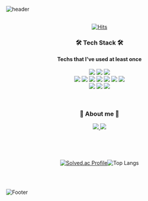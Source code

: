 ![header](https://capsule-render.vercel.app/api?type=slice&color=Fe0166&height=150&section=header&text=Hello%20World🛫🛬🌏%20I'm%20GYURI%20PARK&fontSize=50&fontColor=0000fe&animation=fadeIn&fontAlignY=50&desc=%20&descAlignY=62&descAlign=62)
</br>
</br>

<div align="center"> 
  
  [![Hits](https://hits.seeyoufarm.com/api/count/incr/badge.svg?url=https%3A%2F%2Fgithub.com%2FGYURI-PARK&count_bg=%2379C83D&title_bg=%23555555&icon=github.svg&icon_color=%23E7E7E7&title=hits&edge_flat=false)](https://hits.seeyoufarm.com)

  </div>


<h3 align="center">🛠 Tech Stack 🛠</h3>
<h4 align="center">Techs that I've used at least once</h4>

<p align="center">
<img src="https://img.shields.io/badge/Python-3766AB?style=flat-square&logo=Python&logoColor=white"/> 
<img src="https://img.shields.io/badge/Django-092E20?style=flat-square&logo=Django&logoColor=white"/>
<img src="https://img.shields.io/badge/Node.js-339933?style=flat-square&logo=Node.js&logoColor=white"/>
</br>
<img src="https://img.shields.io/badge/Html-E34F26?style=flat-square&logo=HTML5&logoColor=white"/>
<img src="https://img.shields.io/badge/CSS-1572B6?style=flat-square&logo=CSS3&logoColor=white"/> 
<img src="https://img.shields.io/badge/JavaScript-F7DF1E?style=flat-square&logo=JavaScript&logoColor=black"/>
<img src="https://img.shields.io/badge/Swift-F05138?style=flat-square&logo=Swift&logoColor=white"/>
<img src="https://img.shields.io/badge/R-276DC3?style=flat-square&logo=R&logoColor=white"/>
<img src="https://img.shields.io/badge/PostgreSQL-4169E1?style=flat-square&logo=PostgreSQL&logoColor=white"/>
<img src="https://img.shields.io/badge/Qgis-589632?style=flat-square&logo=Qgis&logoColor=white"/>
</br>
<img src="https://img.shields.io/badge/Adobe Photoshop-31A8FF?style=flat-square&logo=Adobe Photoshop&logoColor=white"/>
<img src="https://img.shields.io/badge/Adobe Illustrator-FF9A00?style=flat-square&logo=Adobe Illustrator&logoColor=white"/>
<img src="https://img.shields.io/badge/Figma-F24E1E?style=flat-square&logo=Figma&logoColor=white"/>
</p>
</br>
<h3 align="center">🐾 About me 🐾</h3>
<p align="center">
<!-- <a href="https://www.notion.so/26bf90acf24f46f6a7fe685188a2ad81"><img src="https://img.shields.io/badge/Notion-000000?style=flat-square&logo=Notion&logoColor=white"/>  -->
<a href="https://gyurisinzorba.tistory.com"><img src="https://img.shields.io/badge/Blog-c8c8c8?style=flat-square&logo=Tistory&logoColor=white"/>
<a href="https://www.instagram.com/devvdoris/"><img src="https://img.shields.io/badge/Instagram-E4405F?style=flat-square&logo=Instagram&logoColor=white"/> 
<!-- <a href="https://linktr.ee/gyuri_park"><img src="https://img.shields.io/badge/Linktree-39E09B?style=flat-square&logo=Linktree&logoColor=white"/> -->
</p>

</br>

</br>
</br>

<div align="center"> 
  
[![Solved.ac Profile](http://mazassumnida.wtf/api/pastel/generate_badge?boj=stepania99)](https://solved.ac/stepania99)![Top Langs](https://github-readme-stats.vercel.app/api/top-langs/?username=GYURI-PARK&layout=compact&theme=dark)

  </div>

</br>
</br>
  



![Footer](https://capsule-render.vercel.app/api?type=slice&color=fe0166&height=150&section=footer&rotate=180)

